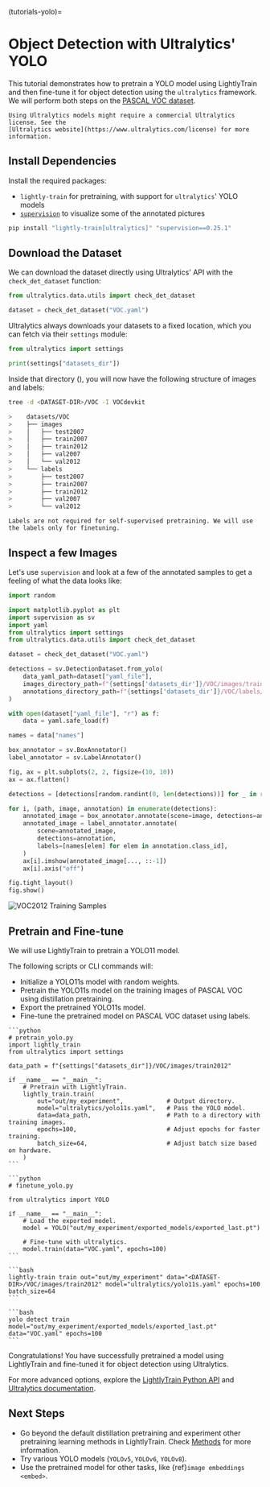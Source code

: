 (tutorials-yolo)=

# Object Detection with Ultralytics' YOLO

This tutorial demonstrates how to pretrain a YOLO model using LightlyTrain and then fine-tune it for object detection using the `ultralytics` framework. We will perform both steps on the [PASCAL VOC dataset](http://host.robots.ox.ac.uk/pascal/VOC/).

```{warning}
Using Ultralytics models might require a commercial Ultralytics license. See the
[Ultralytics website](https://www.ultralytics.com/license) for more information.
```

## Install Dependencies

Install the required packages:

- `lightly-train` for pretraining, with support for `ultralytics`' YOLO models
- [`supervision`](https://github.com/roboflow/supervision) to visualize some of the annotated pictures

```bash
pip install "lightly-train[ultralytics]" "supervision==0.25.1"
```

## Download the Dataset

We can download the dataset directly using Ultralytics' API with the `check_det_dataset` function:

```python
from ultralytics.data.utils import check_det_dataset

dataset = check_det_dataset("VOC.yaml")
```

Ultralytics always downloads your datasets to a fixed location, which you can fetch via their `settings` module:

```python
from ultralytics import settings

print(settings["datasets_dir"])
```

Inside that directory (<DATASET-DIR>), you will now have the following structure of images and labels:

```bash
tree -d <DATASET-DIR>/VOC -I VOCdevkit

>    datasets/VOC
>    ├── images
>    │   ├── test2007
>    │   ├── train2007
>    │   ├── train2012
>    │   ├── val2007
>    │   └── val2012
>    └── labels
>        ├── test2007
>        ├── train2007
>        ├── train2012
>        ├── val2007
>        └── val2012
```

```{note}
Labels are not required for self-supervised pretraining. We will use the labels only for finetuning.
```

## Inspect a few Images

Let's use `supervision` and look at a few of the annotated samples to get a feeling of what the data looks like:

```python
import random

import matplotlib.pyplot as plt
import supervision as sv
import yaml
from ultralytics import settings
from ultralytics.data.utils import check_det_dataset

dataset = check_det_dataset("VOC.yaml")

detections = sv.DetectionDataset.from_yolo(
    data_yaml_path=dataset["yaml_file"],
    images_directory_path=f"{settings['datasets_dir']}/VOC/images/train2012",
    annotations_directory_path=f"{settings['datasets_dir']}/VOC/labels/train2012",
)

with open(dataset["yaml_file"], "r") as f:
    data = yaml.safe_load(f)

names = data["names"]

box_annotator = sv.BoxAnnotator()
label_annotator = sv.LabelAnnotator()

fig, ax = plt.subplots(2, 2, figsize=(10, 10))
ax = ax.flatten()

detections = [detections[random.randint(0, len(detections))] for _ in range(4)]

for i, (path, image, annotation) in enumerate(detections):
    annotated_image = box_annotator.annotate(scene=image, detections=annotation)
    annotated_image = label_annotator.annotate(
        scene=annotated_image,
        detections=annotation,
        labels=[names[elem] for elem in annotation.class_id],
    )
    ax[i].imshow(annotated_image[..., ::-1])
    ax[i].axis("off")

fig.tight_layout()
fig.show()
```

![VOC2012 Training Samples](samples_VOC_train2012.png)

## Pretrain and Fine-tune

We will use LightlyTrain to pretrain a YOLO11 model.

The following scripts or CLI commands will:

- Initialize a YOLO11s model with random weights.
- Pretrain the YOLO11s model on the training images of PASCAL VOC using distillation pretraining.
- Export the pretrained YOLO11s model.
- Fine-tune the pretrained model on PASCAL VOC dataset using labels.

````{tab} Python
```python
# pretrain_yolo.py
import lightly_train
from ultralytics import settings

data_path = f"{settings["datasets_dir"]}/VOC/images/train2012"

if __name__ == "__main__":
    # Pretrain with LightlyTrain.
    lightly_train.train(
        out="out/my_experiment",            # Output directory.
        model="ultralytics/yolo11s.yaml",   # Pass the YOLO model.
        data=data_path,                     # Path to a directory with training images.
        epochs=100,                         # Adjust epochs for faster training.
        batch_size=64,                      # Adjust batch size based on hardware.
    )
```

```python
# finetune_yolo.py

from ultralytics import YOLO

if __name__ == "__main__":
    # Load the exported model.
    model = YOLO("out/my_experiment/exported_models/exported_last.pt")

    # Fine-tune with ultralytics.
    model.train(data="VOC.yaml", epochs=100)
```
````

````{tab} Command Line
```bash
lightly-train train out="out/my_experiment" data="<DATASET-DIR>/VOC/images/train2012" model="ultralytics/yolo11s.yaml" epochs=100 batch_size=64
```

```bash
yolo detect train model="out/my_experiment/exported_models/exported_last.pt" data="VOC.yaml" epochs=100
```
````

Congratulations! You have successfully pretrained a model using LightlyTrain and fine-tuned it for object detection using Ultralytics.

For more advanced options, explore the [LightlyTrain Python API](#lightly-train) and [Ultralytics documentation](https://docs.ultralytics.com).

## Next Steps

- Go beyond the default distillation pretraining and experiment other pretraining learning methods in LightlyTrain. Check [Methods](#methods) for more information.
- Try various YOLO models (`YOLOv5`, `YOLOv6`, `YOLOv8`).
- Use the pretrained model for other tasks, like {ref}`image embeddings <embed>`.
